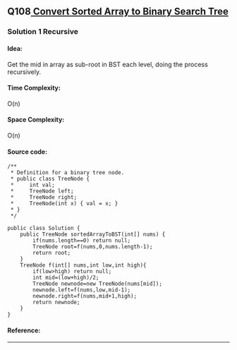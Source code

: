 ## Q108[ Convert Sorted Array to Binary Search Tree](https://leetcode.com/problems/convert-sorted-array-to-binary-search-tree/) 

### Solution 1 Recursive
#### Idea:
Get the mid in array as sub-root in BST each level, doing the process recursively. 
#### Time Complexity: 
O(n)
#### Space Complexity:
O(n)
#### Source code:
```
/**
 * Definition for a binary tree node.
 * public class TreeNode {
 *     int val;
 *     TreeNode left;
 *     TreeNode right;
 *     TreeNode(int x) { val = x; }
 * }
 */
 
public class Solution {
    public TreeNode sortedArrayToBST(int[] nums) {
        if(nums.length==0) return null;
        TreeNode root=f(nums,0,nums.length-1);
        return root;
    }
    TreeNode f(int[] nums,int low,int high){
        if(low>high) return null;
        int mid=(low+high)/2;
        TreeNode newnode=new TreeNode(nums[mid]);
        newnode.left=f(nums,low,mid-1);
        newnode.right=f(nums,mid+1,high);
        return newnode;
    }
}
```
#### Reference:

---

